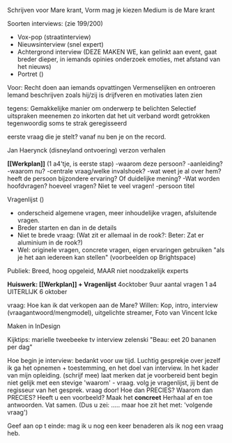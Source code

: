 
Schrijven voor Mare krant, 
	Vorm mag je kiezen
	Medium is de Mare krant

Soorten interviews: (zie 199/200)
- Vox-pop (straatinterview)
- Nieuwsinterview (snel expert)
- Achtergrond interview (DEZE MAKEN WE, kan gelinkt aan event, gaat breder dieper, in iemands opinies onderzoek emoties, met afstand van het nieuws)
- Portret ()

Voor:
Recht doen aan iemands opvattingen
Vermenselijken en ontroeren
Iemand beschrijven zoals hij/zij is drijfveren en motivaties laten zien

tegens:
Gemakkelijke manier om onderwerp te belichten
Selectief uitspraken meenemen zo inkorten dat het uit verband wordt getrokken
tegenwoordig soms te strak geregisseerd

eerste vraag die je stelt?
vanaf nu ben je on the record.

Jan Haerynck (disneyland ontvoering) verzon verhalen


**[[Werkplan]]** (1 a4'tje, is eerste stap)
-waarom deze persoon?
-aanleiding?
-waarom nu?
-centrale vraag/welke invalshoek?
-wat weet je al over hem? heeft de persoon bijzondere ervaring? Of duidelijke mening?
-Wat worden hoofdvragen? hoeveel vragen? Niet te veel vragen!
-persoon titel

Vragenlijst ()
- onderscheid algemene vragen, meer inhoudelijke vragen, afsluitende vragen.
- Breder starten en dan in de details
- Niet te brede vraag: (Wat zit er allemaal in de rook?: Beter: Zat er aluminium in de rook?)
- Wel: originele vragen, concrete vragen, eigen ervaringen gebruiken "als je het aan iedereen kan stellen"
(voorbeelden op Brightspace)

Publiek: Breed, hoog opgeleid, MAAR niet noodzakelijk experts

**Huiswerk: 
[[Werkplan]] + Vragenlijst** 4ocktober 9uur
aantal vragen 1 a4
UITERLIJK 6 oktober

vraag: Hoe kan ik dat verkopen aan de Mare?
Willen: Kop, intro, interview (vraagantwoord/mengmodel), uitgelichte streamer, Foto van Vincent Icke

Maken in InDesign

Kijktips:
marielle tweebeeke tv interview zelenski
"Beau: eet 20 bananen per dag"

Hoe begin je interview:
	bedankt voor uw tijd.
	Luchtig gesprekje
	over jezelf
	ik ga het opnemen + toestemming, en het doel van interview.
	In het kader van mijn opleiding.
	(schrijf mee)
	laat merken dat je voorbereid bent
	begin niet gelijk met een stevige 'waarom' - vraag.
	volg je vragenlijst, jij bent de regisseur van het gesprek.
	vraag door! Hoe dan PRECIES? Waarom dan PRECIES? Heeft u een voorbeeld? Maak het **concreet**
	Herhaal af en toe antwoorden. Vat samen. (Dus u zei: ..... maar hoe zit het met: 'volgende vraag')


Geef aan op t einde: mag ik u nog een keer benaderen als ik nog een vraag heb.











